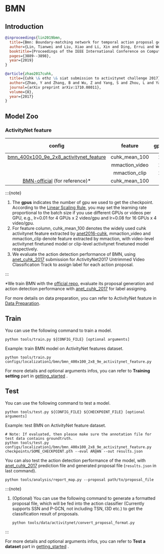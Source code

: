 # BMN

## Introduction

<!-- [ALGORITHM] -->

```BibTeX
@inproceedings{lin2019bmn,
  title={Bmn: Boundary-matching network for temporal action proposal generation},
  author={Lin, Tianwei and Liu, Xiao and Li, Xin and Ding, Errui and Wen, Shilei},
  booktitle={Proceedings of the IEEE International Conference on Computer Vision},
  pages={3889--3898},
  year={2019}
}
```

<!-- [DATASET] -->

```BibTeX
@article{zhao2017cuhk,
  title={Cuhk \& ethz \& siat submission to activitynet challenge 2017},
  author={Zhao, Y and Zhang, B and Wu, Z and Yang, S and Zhou, L and Yan, S and Wang, L and Xiong, Y and Lin, D and Qiao, Y and others},
  journal={arXiv preprint arXiv:1710.08011},
  volume={8},
  year={2017}
}
```

## Model Zoo

### ActivityNet feature

|config |feature | gpus | AR@100| AUC | AP@0.5 | AP@0.75 | AP@0.95 | mAP | gpu_mem(M) | iter time(s) | ckpt | log| json|
|:-:|:--:|:--:|:--:|:--:|:--:|:--:|:--:|:--:|:-:|---|:-:|:-:|---|
|[bmn_400x100_9e_2x8_activitynet_feature](/configs/localization/bmn/bmn_400x100_2x8_9e_activitynet_feature.py) |cuhk_mean_100 |2|75.28|67.22|42.47|31.31|9.92|30.34|5420|3.27|[ckpt](https://download.openmmlab.com/mmaction/localization/bmn/bmn_400x100_9e_activitynet_feature/bmn_400x100_9e_activitynet_feature_20200619-42a3b111.pth)| [log](https://download.openmmlab.com/mmaction/localization/bmn/bmn_400x100_9e_activitynet_feature/bmn_400x100_9e_activitynet_feature.log)| [json](https://download.openmmlab.com/mmaction/localization/bmn/bmn_400x100_9e_activitynet_feature/bmn_400x100_9e_activitynet_feature.log.json)|
| |mmaction_video |2|75.43|67.22|42.62|31.56|10.86|30.77|5420|3.27|[ckpt](https://download.openmmlab.com/mmaction/localization/bmn/bmn_400x100_2x8_9e_mmaction_video/bmn_400x100_2x8_9e_mmaction_video_20200809-c9fd14d2.pth)| [log](https://download.openmmlab.com/mmaction/localization/bmn/bmn_400x100_2x8_9e_mmaction_video/bmn_400x100_2x8_9e_mmaction_video_20200809.log) | [json](https://download.openmmlab.com/mmaction/localization/bmn/bmn_400x100_2x8_9e_mmaction_video/bmn_400x100_2x8_9e_mmaction_video_20200809.json) |
| |mmaction_clip |2|75.35|67.38|43.08|32.19|10.73|31.15|5420|3.27|[ckpt](https://download.openmmlab.com/mmaction/localization/bmn/bmn_400x100_2x8_9e_mmaction_clip/bmn_400x100_2x8_9e_mmaction_clip_20200809-10d803ce.pth)| [log](https://download.openmmlab.com/mmaction/localization/bmn/bmn_400x100_2x8_9e_mmaction_clip/bmn_400x100_2x8_9e_mmaction_clip_20200809.log) | [json](https://download.openmmlab.com/mmaction/localization/bmn/bmn_400x100_2x8_9e_mmaction_clip/bmn_400x100_2x8_9e_mmaction_clip_20200809.json) |
| [BMN-official](https://github.com/JJBOY/BMN-Boundary-Matching-Network) (for reference)* |cuhk_mean_100 |-|75.27|67.49|42.22|30.98|9.22|30.00|-|-|-| - | - |

:::{note}

1. The **gpus** indicates the number of gpu we used to get the checkpoint.
   According to the [Linear Scaling Rule](https://arxiv.org/abs/1706.02677), you may set the learning rate proportional to the batch size if you use different GPUs or videos per GPU,
   e.g., lr=0.01 for 4 GPUs x 2 video/gpu and lr=0.08 for 16 GPUs x 4 video/gpu.
2. For feature column, cuhk_mean_100 denotes the widely used cuhk activitynet feature extracted by [anet2016-cuhk](https://github.com/yjxiong/anet2016-cuhk), mmaction_video and mmaction_clip denote feature extracted by mmaction, with video-level activitynet finetuned model or clip-level activitynet finetuned model respectively.
3. We evaluate the action detection performance of BMN, using  [anet_cuhk_2017](https://download.openmmlab.com/mmaction/localization/cuhk_anet17_pred.json) submission for ActivityNet2017 Untrimmed Video Classification Track to assign label for each action proposal.

:::

*We train BMN with the [official repo](https://github.com/JJBOY/BMN-Boundary-Matching-Network), evaluate its proposal generation and action detection performance with [anet_cuhk_2017](https://download.openmmlab.com/mmaction/localization/cuhk_anet17_pred.json) for label assigning.

For more details on data preparation, you can refer to ActivityNet feature in [Data Preparation](/docs/data_preparation.md).

## Train

You can use the following command to train a model.

```shell
python tools/train.py ${CONFIG_FILE} [optional arguments]
```

Example: train BMN model on ActivityNet features dataset.

```shell
python tools/train.py configs/localization1/bmn/bmn_400x100_2x8_9e_activitynet_feature.py
```

For more details and optional arguments infos, you can refer to **Training setting** part in [getting_started](/docs/getting_started.md#training-setting) .

## Test

You can use the following command to test a model.

```shell
python tools/test.py ${CONFIG_FILE} ${CHECKPOINT_FILE} [optional arguments]
```

Example: test BMN on ActivityNet feature dataset.

```shell
# Note: If evaluated, then please make sure the annotation file for test data contains groundtruth.
python tools/test.py configs/localization1/bmn/bmn_400x100_2x8_9e_activitynet_feature.py checkpoints/SOME_CHECKPOINT.pth --eval AR@AN --out results.json
```

You can also test the action detection performance of the model, with [anet_cuhk_2017](https://download.openmmlab.com/mmaction/localization/cuhk_anet17_pred.json) prediction file and generated proposal file (`results.json` in last command).

```shell
python tools/analysis/report_map.py --proposal path/to/proposal_file
```

:::{note}

1. (Optional) You can use the following command to generate a formatted proposal file, which will be fed into the action classifier (Currently supports SSN and P-GCN, not including TSN, I3D etc.) to get the classification result of proposals.

    ```shell
    python tools/data/activitynet/convert_proposal_format.py
    ```

:::

For more details and optional arguments infos, you can refer to **Test a dataset** part in [getting_started](/docs/getting_started.md#test-a-dataset) .
